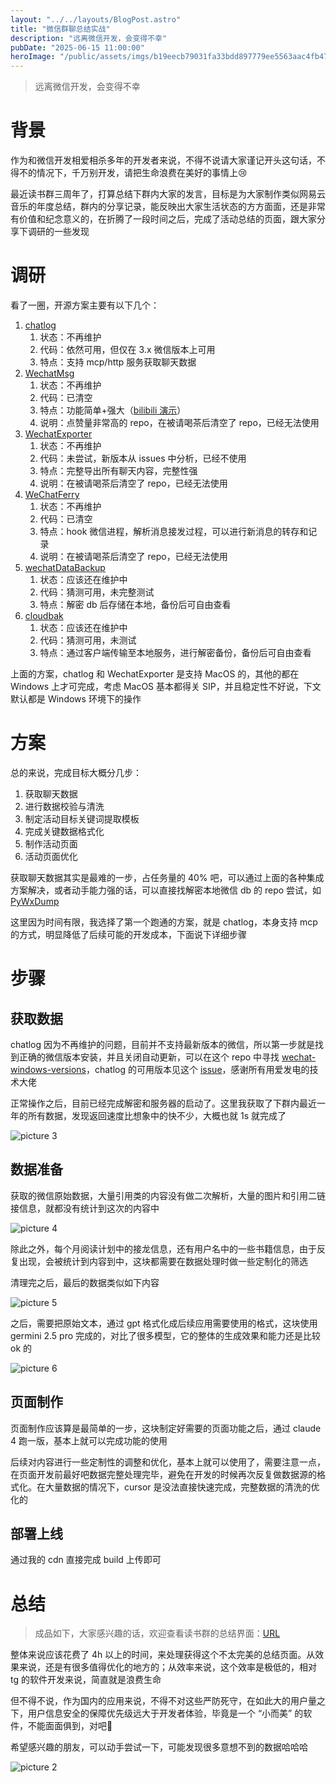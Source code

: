 ```yaml
---
layout: "../../layouts/BlogPost.astro"
title: "微信群聊总结实战"
description: "远离微信开发，会变得不幸"
pubDate: "2025-06-15 11:00:00"
heroImage: "/public/assets/imgs/b19eecb79031fa33bdd897779ee5563aac4fb479cd570c5c6f0ac7ecb438dfca.png"
---
```


> 远离微信开发，会变得不幸

# 背景

作为和微信开发相爱相杀多年的开发者来说，不得不说请大家谨记开头这句话，不得不的情况下，千万别开发，请把生命浪费在美好的事情上😢

最近读书群三周年了，打算总结下群内大家的发言，目标是为大家制作类似网易云音乐的年度总结，群内的分享记录，能反映出大家生活状态的方方面面，还是非常有价值和纪念意义的，在折腾了一段时间之后，完成了活动总结的页面，跟大家分享下调研的一些发现


# 调研

看了一圈，开源方案主要有以下几个：

1. [chatlog](https://github.com/sjzar/chatlog)
   1. 状态：不再维护
   2. 代码：依然可用，但仅在 3.x 微信版本上可用
   3. 特点：支持 mcp/http 服务获取聊天数据
2. [WechatMsg](https://github.com/LC044/WeChatMsg)
   1. 状态：不再维护
   2. 代码：已清空
   3. 特点：功能简单+强大（[bilibili 演示](https://www.bilibili.com/video/BV1korAYdEwm/?spm_id_from=..search-card.all.click&vd_source=366bb414305b3c2d4d8fdefe5b587d14)）
   4. 说明：点赞量非常高的 repo，在被请喝茶后清空了 repo，已经无法使用
3. [WechatExporter](https://github.com/BlueMatthew/WechatExporter)
   1. 状态：不再维护
   2. 代码：未尝试，新版本从 issues 中分析，已经不使用
   3. 特点：完整导出所有聊天内容，完整性强
   4. 说明：在被请喝茶后清空了 repo，已经无法使用
4. [WeChatFerry](https://github.com/lich0821/WeChatFerry)
   1. 状态：不再维护
   2. 代码：已清空
   3. 特点：hook 微信进程，解析消息接发过程，可以进行新消息的转存和记录
   2. 说明：在被请喝茶后清空了 repo，已经无法使用
5. [wechatDataBackup](https://github.com/git-jiadong/wechatDataBackup)
   1. 状态：应该还在维护中
   2. 代码：猜测可用，未完整测试
   3. 特点：解密 db 后存储在本地，备份后可自由查看
6. [cloudbak](https://github.com/likeflyme/cloudbak?tab=readme-ov-file)
   1. 状态：应该还在维护中
   2. 代码：猜测可用，未测试
   3. 特点：通过客户端传输至本地服务，进行解密备份，备份后可自由查看

上面的方案，chatlog 和 WechatExporter 是支持 MacOS 的，其他的都在 Windows 上才可完成，考虑 MacOS 基本都得关 SIP，并且稳定性不好说，下文默认都是 Windows 环境下的操作

# 方案

总的来说，完成目标大概分几步：

1. 获取聊天数据
2. 进行数据校验与清洗
3. 制定活动目标关键词提取模板
4. 完成关键数据格式化
5. 制作活动页面
6. 活动页面优化

获取聊天数据其实是最难的一步，占任务量的 40% 吧，可以通过上面的各种集成方案解决，或者动手能力强的话，可以直接找解密本地微信 db 的 repo 尝试，如[PyWxDump](https://github.com/xaoyaoo/PyWxDump/tree/master)

这里因为时间有限，我选择了第一个跑通的方案，就是 chatlog，本身支持 mcp 的方式，明显降低了后续可能的开发成本，下面说下详细步骤

# 步骤

## 获取数据

chatlog 因为不再维护的问题，目前并不支持最新版本的微信，所以第一步就是找到正确的微信版本安装，并且关闭自动更新，可以在这个 repo 中寻找 [wechat-windows-versions](https://github.com/tom-snow/wechat-windows-versions/releases)，chatlog 的可用版本见这个 [issue](https://github.com/sjzar/chatlog/issues/131)，感谢所有用爱发电的技术大佬

正常操作之后，目前已经完成解密和服务器的启动了。这里我获取了下群内最近一年的所有数据，发现返回速度比想象中的快不少，大概也就 1s 就完成了

![picture 3](/assets/imgs/d1c3b346b2405899756d70e10adb42d0a1cb1aec3524df9171f47598f8bf1ef3.png)  


## 数据准备

获取的微信原始数据，大量引用类的内容没有做二次解析，大量的图片和引用二链接信息，就都没有统计到这次的内容中

![picture 4](/assets/imgs/15e594f002813c055faae1c39e303cbca1a3b41752a10c6b19becc51de9f9766.png)  

除此之外，每个月阅读计划中的接龙信息，还有用户名中的一些书籍信息，由于反复出现，会被统计到内容到中，这块都需要在数据处理时做一些定制化的筛选

清理完之后，最后的数据类似如下内容

![picture 5](/assets/imgs/1768415ee01dc3db640891735236f15bf157e4f5302c893184e39c209bb85e63.png)  

之后，需要把原始文本，通过 gpt 格式化成后续应用需要使用的格式，这块使用 germini 2.5 pro 完成的，对比了很多模型，它的整体的生成效果和能力还是比较 ok 的

![picture 6](/assets/imgs/ca7404e0e970ab50d33251ae65729161cb233f15d46dd39178e4c8b8e4e72981.png)  

## 页面制作

页面制作应该算是最简单的一步，这块制定好需要的页面功能之后，通过 claude 4 跑一版，基本上就可以完成功能的使用

后续对内容进行一些定制性的调整和优化，基本上就可以使用了，需要注意一点，在页面开发前最好吧数据完整处理完毕，避免在开发的时候再次反复做数据源的格式化。在大量数据的情况下，cursor 是没法直接快速完成，完整数据的清洗的优化的

## 部署上线

通过我的 cdn 直接完成 build 上传即可

# 总结

> 成品如下，大家感兴趣的话，欢迎查看读书群的总结界面：[URL](https://blog.peterchen97.cn/2025/index.html)

整体来说应该花费了 4h 以上的时间，来处理获得这个不太完美的总结页面。从效果来说，还是有很多值得优化的地方的；从效率来说，这个效率是极低的，相对 tg 的软件开发来说，简直就是浪费生命

但不得不说，作为国内的应用来说，不得不对这些严防死守，在如此大的用户量之下，用户信息安全的保障优先级远大于开发者体验，毕竟是一个 “小而美” 的软件，不能面面俱到，对吧🐶

希望感兴趣的朋友，可以动手尝试一下，可能发现很多意想不到的数据哈哈哈

![picture 2](/assets/imgs/8063526783f612d750d15569b314a4e51d713c2d68d200edc6477b776cf7d097.png)  
